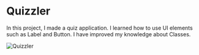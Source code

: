 #  Quizzler

In this project, I made a quiz application. I learned how to use UI elements such as Label and Button. I have improved my knowledge about Classes.

![Quizzler](https://user-images.githubusercontent.com/105984573/220430093-78803f0d-1530-4c91-b4df-2f1da5cd3e27.gif)
